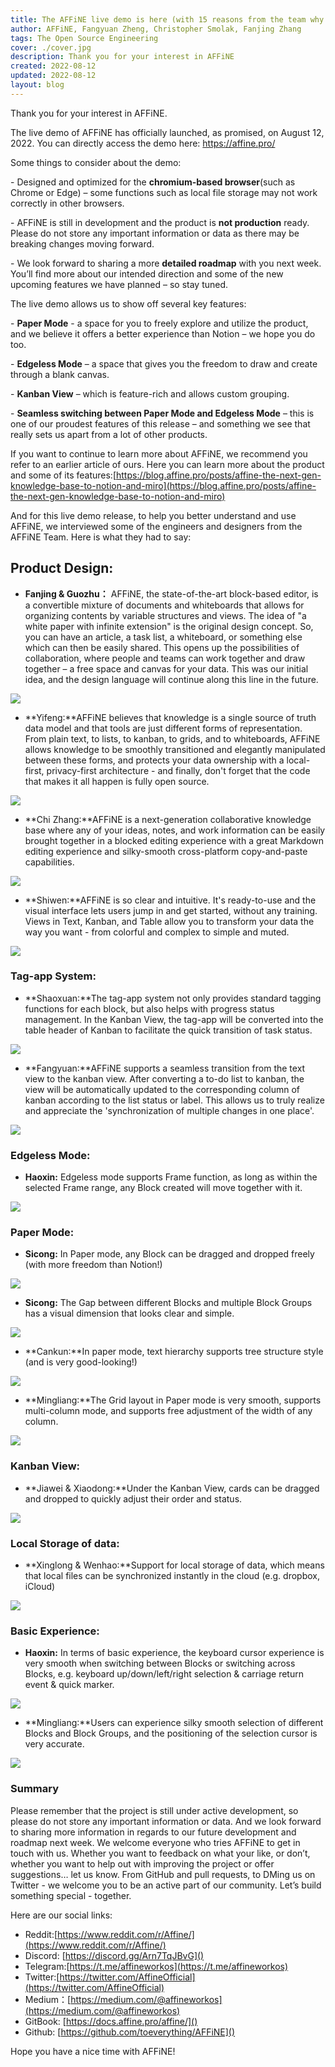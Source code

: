 ```yaml
---
title: The AFFiNE live demo is here (with 15 reasons from the team why you should try)
author: AFFiNE, Fangyuan Zheng, Christopher Smolak, Fanjing Zhang
tags: The Open Source Engineering
cover: ./cover.jpg
description: Thank you for your interest in AFFiNE
created: 2022-08-12
updated: 2022-08-12
layout: blog
---
```


Thank you for your interest in AFFiNE.

The live demo of AFFiNE has officially launched, as promised, on August 12, 2022. You can directly access the demo here: https://affine.pro/

Some things to consider about the demo:

\- Designed and optimized for the **chromium-based browser**(such as Chrome or Edge) – some functions such as local file storage may not work correctly in other browsers.

\- AFFiNE is still in development and the product is **not production** ready. Please do not store any important information or data as there may be breaking changes moving forward.

\- We look forward to sharing a more **detailed roadmap** with you next week. You’ll find more about our intended direction and some of the new upcoming features we have planned – so stay tuned.

The live demo allows us to show off several key features:

\- **Paper Mode** - a space for you to freely explore and utilize the product, and we believe it offers a better experience than Notion – we hope you do too.

\- **Edgeless Mode** – a space that gives you the freedom to draw and create through a blank canvas.

\- **Kanban View** – which is feature-rich and allows custom grouping.

\- **Seamless switching between Paper Mode and Edgeless Mode** – this is one of our proudest features of this release – and something we see that really sets us apart from a lot of other products.

If you want to continue to learn more about AFFiNE, we recommend you refer to an earlier article of ours. Here you can learn more about the product and some of its features:[https://blog.affine.pro/posts/affine-the-next-gen-knowledge-base-to-notion-and-miro](https://blog.affine.pro/posts/affine-the-next-gen-knowledge-base-to-notion-and-miro)

And for this live demo release, to help you better understand and use AFFiNE, we interviewed some of the engineers and designers from the AFFiNE Team. Here is what they had to say:

## Product Design:

- **Fanjing & Guozhu：** AFFiNE, the state-of-the-art block-based editor, is a convertible mixture of documents and whiteboards that allows for organizing contents by variable structures and views. The idea of "a white paper with infinite extension" is the original design concept. So, you can have an article, a task list, a whiteboard, or something else which can then be easily shared. This opens up the possibilities of collaboration, where people and teams can work together and draw together – a free space and canvas for your data. This was our initial idea, and the design language will continue along this line in the future.

![](./07a36b68ddbc9676bec64e2e38b944b00f960b23-1920x1080.gif)

- **Yifeng:**AFFiNE believes that knowledge is a single source of truth data model and that tools are just different forms of representation. From plain text, to lists, to kanban, to grids, and to whiteboards, AFFiNE allows knowledge to be smoothly transitioned and elegantly manipulated between these forms, and protects your data ownership with a local-first, privacy-first architecture - and finally, don't forget that the code that makes it all happen is fully open source.

![](./0816e2f964f5e3eb24c986fd7353a396fcff9b77-1280x720.png)

- **Chi Zhang:**AFFiNE is a next-generation collaborative knowledge base where any of your ideas, notes, and work information can be easily brought together in a blocked editing experience with a great Markdown editing experience and silky-smooth cross-platform copy-and-paste capabilities.

![](./325e8fa83d2dadfc1bcd14033aec30a6569c42ca-1920x1080.gif)

- **Shiwen:**AFFiNE is so clear and intuitive. It's ready-to-use and the visual interface lets users jump in and get started, without any training. Views in Text, Kanban, and Table allow you to transform your data the way you want - from colorful and complex to simple and muted.

![](./61a36aaf5e29c0bd2b0c611ee757a1b9ac768bda-1280x720.png)

### **Tag-app System:**

- **Shaoxuan:**The tag-app system not only provides standard tagging functions for each block, but also helps with progress status management. In the Kanban View, the tag-app will be converted into the table header of Kanban to facilitate the quick transition of task status.

![](./54116da848c595278792e87b8c6db8bf077e0242-1920x1080.gif)

- **Fangyuan:**AFFiNE supports a seamless transition from the text view to the kanban view. After converting a to-do list to kanban, the view will be automatically updated to the corresponding column of kanban according to the list status or label. This allows us to truly realize and appreciate the 'synchronization of multiple changes in one place'.

![](./3ea5043108110c30172bc6462f182d9e54916457-1920x1080.gif)

### **Edgeless Mode:**

- **Haoxin:** Edgeless mode supports Frame function, as long as within the selected Frame range, any Block created will move together with it.

![](./316007dbd9782451cb865855865b1adea87fef6e-1920x1080.gif)

### **Paper Mode:**

- **Sicong:** In Paper mode, any Block can be dragged and dropped freely (with more freedom than Notion!)

![](./6171734f35cd1ba63b952a13390321d33a0de894-1920x1080.gif)

- **Sicong:** The Gap between different Blocks and multiple Block Groups has a visual dimension that looks clear and simple.

![](./d7a36e5336b8d4a9abdd10176a1bf322a6e1454b-1280x513.png)

- **Cankun:**In paper mode, text hierarchy supports tree structure style (and is very good-looking!)

![](./76baa89a94d1c666878a9d000ef9c192e1485606-1560x310.png)

- **Mingliang:**The Grid layout in Paper mode is very smooth, supports multi-column mode, and supports free adjustment of the width of any column.

![](./b92c8dfeaaa72e96a87ddf347359d885ba7f11f1-1280x720.gif)

### **Kanban View:**

- **Jiawei & Xiaodong:**Under the Kanban View, cards can be dragged and dropped to quickly adjust their order and status.

![](./fa74e5fc8ddc089f9a59dacb81d30a1bf1c09f96-1920x1080.gif)

### **Local Storage of data:**

- **Xinglong & Wenhao:**Support for local storage of data, which means that local files can be synchronized instantly in the cloud (e.g. dropbox, iCloud)

![](./75c68c1bee9f3e0c6aa4e8abf3ff94058bec64a3-1920x1080.gif)

### **Basic Experience:**

- **Haoxin:** In terms of basic experience, the keyboard cursor experience is very smooth when switching between Blocks or switching across Blocks, e.g. keyboard up/down/left/right selection & carriage return event & quick marker.

![](./cec91eda6f3f77855a35f7d313cd075d579497dc-1920x1080.gif)

- **Mingliang:**Users can experience silky smooth selection of different Blocks and Block Groups, and the positioning of the selection cursor is very accurate.

![](./ea510fc7d1300bf62003341f06015e7c7f7bea9b-2412x1298.gif)

### **Summary**

Please remember that the project is still under active development, so please do not store any important information or data. And we look forward to sharing more information in regards to our future development and roadmap next week. We welcome everyone who tries AFFiNE to get in touch with us. Whether you want to feedback on what your like, or don’t, whether you want to help out with improving the project or offer suggestions… let us know. From GitHub and pull requests, to DMing us on Twitter - we welcome you to be an active part of our community. Let’s build something special - together.

Here are our social links:

- Reddit:[https://www.reddit.com/r/Affine/](https://www.reddit.com/r/Affine/)
- Discord: [https://discord.gg/Arn7TqJBvG]()
- Telegram:[https://t.me/affineworkos](https://t.me/affineworkos)
- Twitter:[https://twitter.com/AffineOfficial](https://twitter.com/AffineOfficial)
- Medium：[https://medium.com/@affineworkos](https://medium.com/@affineworkos)
- GitBook: [https://docs.affine.pro/affine/]()
- Github: [https://github.com/toeverything/AFFiNE]()

Hope you have a nice time with AFFiNE!
